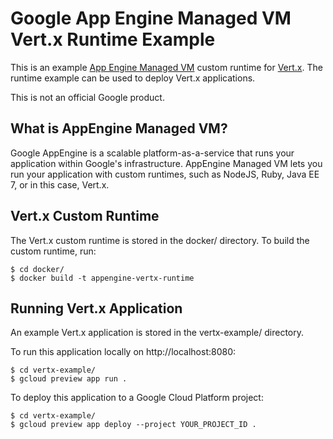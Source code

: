 Google App Engine Managed VM Vert.x Runtime Example
===================================================

This is an example [App Engine Managed VM](https://cloud.google.com/appengine/docs/managed-vms/) custom runtime for [Vert.x](http://vertx.io/).  The runtime example can be used to deploy Vert.x applications.

This is not an official Google product.

What is AppEngine Managed VM?
-----------------------------
Google AppEngine is a scalable platform-as-a-service that runs your application within Google's infrastructure.  AppEngine Managed VM lets you run your application with custom runtimes, such as NodeJS, Ruby, Java EE 7, or in this case, Vert.x.

Vert.x Custom Runtime
---------------------
The Vert.x custom runtime is stored in the docker/ directory.  To build the custom runtime, run:

    $ cd docker/
    $ docker build -t appengine-vertx-runtime

Running Vert.x Application
--------------------------
An example Vert.x application is stored in the vertx-example/ directory.

To run this application locally on http://localhost:8080:

    $ cd vertx-example/
    $ gcloud preview app run .

To deploy this application to a Google Cloud Platform project:

    $ cd vertx-example/
    $ gcloud preview app deploy --project YOUR_PROJECT_ID .
